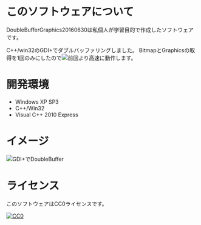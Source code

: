 # このソフトウェアについて #

DoubleBufferGraphics20160630は私個人が学習目的で作成したソフトウェアです。

C++/win32のGDI+でダブルバッファリングしました。
BitmapとGraphicsの取得を1回のみにしたので![前回](https://github.com/ytyaru/HelloDoubleBuffer20160630)より高速に動作します。

# 開発環境 #

* Windows XP SP3
* C++/Win32
* Visual C++ 2010 Express

# イメージ #

![GDI+でDoubleBuffer](http://cdn-ak.f.st-hatena.com/images/fotolife/y/ytyaru/20160701/20160701091553.png)

# ライセンス #

このソフトウェアはCC0ライセンスです。

[![CC0](http://i.creativecommons.org/p/zero/1.0/88x31.png "CC0")](http://creativecommons.org/publicdomain/zero/1.0/deed.ja)
